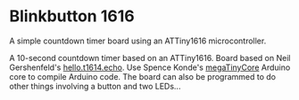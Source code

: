 # Blinkbutton 1616
A simple countdown timer board using an ATTiny1616 microcontroller.

A 10-second countdown timer based on an ATTiny1616.  Board based on Neil Gershenfeld's [hello.t1614.echo](http://academy.cba.mit.edu/classes/embedded_programming/index.html).  Use Spence Konde's [megaTinyCore](https://github.com/SpenceKonde/megaTinyCore) Arduino core to compile Arduino code.  The board can also be programmed to do other things involving a button and two LEDs...
